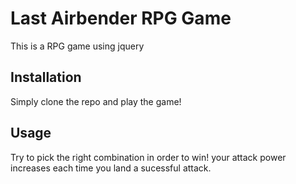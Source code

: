 # Last Airbender RPG Game

This is a RPG game using jquery

## Installation

Simply clone the repo and play the game!

## Usage

Try to pick the right combination in order to win! your attack power increases each time you land a sucessful attack.
